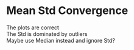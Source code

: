 # Mean Std Convergence
The plots are correct \
The Std is dominated by outliers \
Maybe use Median instead and ignore Std?